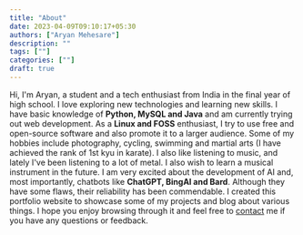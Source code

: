 ```yaml
---
title: "About"
date: 2023-04-09T09:10:17+05:30
authors: ["Aryan Mehesare"]
description: ""
tags: [""]
categories: [""]
draft: true
---
```


Hi, I'm Aryan, a student and a tech enthusiast from India in the final year of high school. I love exploring new technologies and learning new skills. I have basic knowledge of **Python, MySQL and Java** and am currently trying out web development. As a **Linux and FOSS** enthusiast, I try to use free and open-source software and also promote it to a larger audience.
Some of my hobbies include photography, cycling, swimming and martial arts (I have achieved the rank of 1st kyu in karate). I also like listening to music, and lately I've been listening to a lot of metal. I also wish to learn a musical instrument in the future.
I am very excited about the development of AI and, most importantly, chatbots like **ChatGPT, BingAI and Bard**. Although they have some flaws, their reliability has been commendable.
I created this portfolio website to showcase some of my projects and blog about various things. I hope you enjoy browsing through it and feel free to [contact](/contact) me if you have any questions or feedback.
